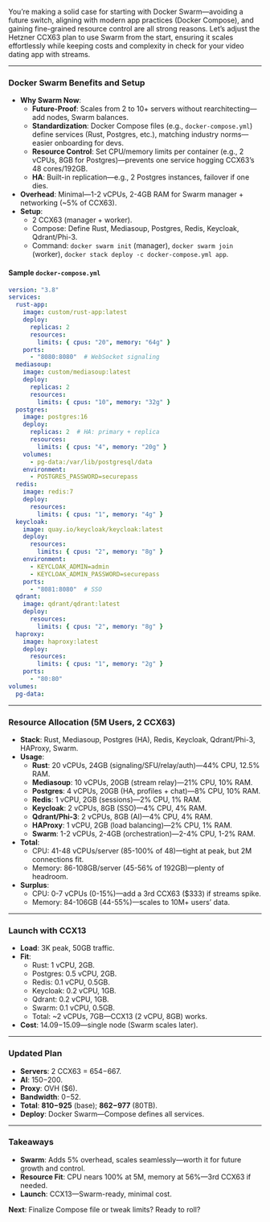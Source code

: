 You’re making a solid case for starting with Docker Swarm—avoiding a future switch, aligning with modern app practices (Docker Compose), and gaining fine-grained resource control are all strong reasons. Let’s adjust the Hetzner CCX63 plan to use Swarm from the start, ensuring it scales effortlessly while keeping costs and complexity in check for your video dating app with streams.

---

### Docker Swarm Benefits and Setup
- **Why Swarm Now**:
  - **Future-Proof**: Scales from 2 to 10+ servers without rearchitecting—add nodes, Swarm balances.
  - **Standardization**: Docker Compose files (e.g., `docker-compose.yml`) define services (Rust, Postgres, etc.), matching industry norms—easier onboarding for devs.
  - **Resource Control**: Set CPU/memory limits per container (e.g., 2 vCPUs, 8GB for Postgres)—prevents one service hogging CCX63’s 48 cores/192GB.
  - **HA**: Built-in replication—e.g., 2 Postgres instances, failover if one dies.
- **Overhead**: Minimal—1-2 vCPUs, 2-4GB RAM for Swarm manager + networking (~5% of CCX63).
- **Setup**:
  - 2 CCX63 (manager + worker).
  - Compose: Define Rust, Mediasoup, Postgres, Redis, Keycloak, Qdrant/Phi-3.
  - Command: `docker swarm init` (manager), `docker swarm join` (worker), `docker stack deploy -c docker-compose.yml app`.

#### Sample `docker-compose.yml`
```yaml
version: "3.8"
services:
  rust-app:
    image: custom/rust-app:latest
    deploy:
      replicas: 2
      resources:
        limits: { cpus: "20", memory: "64g" }
    ports:
      - "8080:8080"  # WebSocket signaling
  mediasoup:
    image: custom/mediasoup:latest
    deploy:
      replicas: 2
      resources:
        limits: { cpus: "10", memory: "32g" }
  postgres:
    image: postgres:16
    deploy:
      replicas: 2  # HA: primary + replica
      resources:
        limits: { cpus: "4", memory: "20g" }
    volumes:
      - pg-data:/var/lib/postgresql/data
    environment:
      - POSTGRES_PASSWORD=securepass
  redis:
    image: redis:7
    deploy:
      resources:
        limits: { cpus: "1", memory: "4g" }
  keycloak:
    image: quay.io/keycloak/keycloak:latest
    deploy:
      resources:
        limits: { cpus: "2", memory: "8g" }
    environment:
      - KEYCLOAK_ADMIN=admin
      - KEYCLOAK_ADMIN_PASSWORD=securepass
    ports:
      - "8081:8080"  # SSO
  qdrant:
    image: qdrant/qdrant:latest
    deploy:
      resources:
        limits: { cpus: "2", memory: "8g" }
  haproxy:
    image: haproxy:latest
    deploy:
      resources:
        limits: { cpus: "1", memory: "2g" }
    ports:
      - "80:80"
volumes:
  pg-data:
```

---

### Resource Allocation (5M Users, 2 CCX63)
- **Stack**: Rust, Mediasoup, Postgres (HA), Redis, Keycloak, Qdrant/Phi-3, HAProxy, Swarm.
- **Usage**:
  - **Rust**: 20 vCPUs, 24GB (signaling/SFU/relay/auth)—44% CPU, 12.5% RAM.
  - **Mediasoup**: 10 vCPUs, 20GB (stream relay)—21% CPU, 10% RAM.
  - **Postgres**: 4 vCPUs, 20GB (HA, profiles + chat)—8% CPU, 10% RAM.
  - **Redis**: 1 vCPU, 2GB (sessions)—2% CPU, 1% RAM.
  - **Keycloak**: 2 vCPUs, 8GB (SSO)—4% CPU, 4% RAM.
  - **Qdrant/Phi-3**: 2 vCPUs, 8GB (AI)—4% CPU, 4% RAM.
  - **HAProxy**: 1 vCPU, 2GB (load balancing)—2% CPU, 1% RAM.
  - **Swarm**: 1-2 vCPUs, 2-4GB (orchestration)—2-4% CPU, 1-2% RAM.
- **Total**:
  - CPU: 41-48 vCPUs/server (85-100% of 48)—tight at peak, but 2M connections fit.
  - Memory: 86-108GB/server (45-56% of 192GB)—plenty of headroom.
- **Surplus**:
  - CPU: 0-7 vCPUs (0-15%)—add a 3rd CCX63 ($333) if streams spike.
  - Memory: 84-106GB (44-55%)—scales to 10M+ users’ data.

---

### Launch with CCX13
- **Load**: 3K peak, 50GB traffic.
- **Fit**: 
  - Rust: 1 vCPU, 2GB.
  - Postgres: 0.5 vCPU, 2GB.
  - Redis: 0.1 vCPU, 0.5GB.
  - Keycloak: 0.2 vCPU, 1GB.
  - Qdrant: 0.2 vCPU, 1GB.
  - Swarm: 0.1 vCPU, 0.5GB.
  - Total: ~2 vCPUs, 7GB—CCX13 (2 vCPU, 8GB) works.
- **Cost**: $14.09-$15.09—single node (Swarm scales later).

---

### Updated Plan
- **Servers**: 2 CCX63 = $654-$667.
- **AI**: $150-$200.
- **Proxy**: OVH ($6).
- **Bandwidth**: $0-$52.
- **Total**: **$810-$925** (base); **$862-$977** (80TB).
- **Deploy**: Docker Swarm—Compose defines all services.

---

### Takeaways
- **Swarm**: Adds 5% overhead, scales seamlessly—worth it for future growth and control.
- **Resource Fit**: CPU nears 100% at 5M, memory at 56%—3rd CCX63 if needed.
- **Launch**: CCX13—Swarm-ready, minimal cost.

**Next**: Finalize Compose file or tweak limits? Ready to roll?

